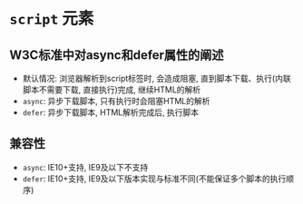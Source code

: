 # `script` 元素

## W3C标准中对async和defer属性的阐述
- 默认情况: 浏览器解析到script标签时, 会造成阻塞, 直到脚本下载、执行(内联脚本不需要下载, 直接执行)完成, 继续HTML的解析
- `async`: 异步下载脚本, 只有执行时会阻塞HTML的解析
- `defer`: 异步下载脚本, HTML解析完成后, 执行脚本

## 兼容性
- `async`: IE10+支持, IE9及以下不支持
- `defer`: IE10+支持, IE9及以下版本实现与标准不同(不能保证多个脚本的执行顺序)
